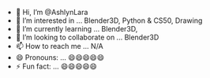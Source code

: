 - 👋 Hi, I’m @AshlynLara
- 👀 I’m interested in ... Blender3D, Python & CS50, Drawing
- 🌱 I’m currently learning ... Blender3D, 
- 💞️ I’m looking to collaborate on ... Blender3D
- 📫 How to reach me ... N/A
- 😄 Pronouns: ... 😄😄😄😄😄
- ⚡ Fun fact: ... 😄😄😄😄😄

<!---
AshlynLara/AshlynLara is a ✨ special ✨ repository because its `README.md` (this file) appears on your GitHub profile.
You can click the Preview link to take a look at your changes.
--->
